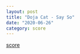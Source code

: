 ```yaml
---
layout: post
title: "Doja Cat - Say So"
date: "2020-06-26"
category: score
---
```


[score](Doja-Cat-Say-So.pdf)
